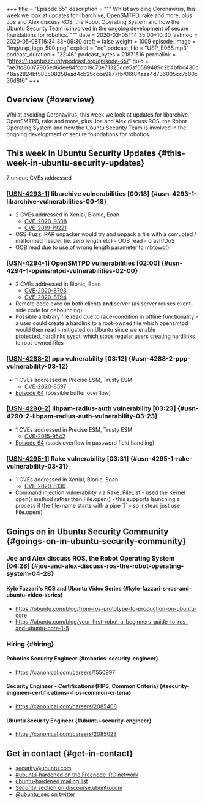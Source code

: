 +++
title = "Episode 65"
description = """
  Whilst avoiding Coronavirus, this week we look at updates for libarchive,
  OpenSMTPD, rake and more, plus Joe and Alex discuss ROS, the Robot
  Operating System and how the Ubuntu Security Team is involved in the
  ongoing development of secure foundations for robotics.
  """
date = 2020-03-05T14:35:00+10:30
lastmod = 2020-05-08T16:34:38+09:30
draft = false
weight = 1009
episode_image = "img/usp_logo_500.png"
explicit = "no"
podcast_file = "USP_E065.mp3"
podcast_duration = "22:46"
podcast_bytes = 21871516
permalink = "https://ubuntusecuritypodcast.org/episode-65/"
guid = "ae3fd86077905ed6dee84fcdb19c70e71325cde5af0589489d2b4bfbc430c48aa2824bf583508258ead4cb25ccce9877fbf06f84aaa4d736005cc7c00c36d8f6"
+++

## Overview {#overview}

Whilst avoiding Coronavirus, this week we look at updates for libarchive,
OpenSMTPD, rake and more, plus Joe and Alex discuss ROS, the Robot
Operating System and how the Ubuntu Security Team is involved in the
ongoing development of secure foundations for robotics.


## This week in Ubuntu Security Updates {#this-week-in-ubuntu-security-updates}

7 unique CVEs addressed


### [[USN-4293-1](https://usn.ubuntu.com/4293-1/)] libarchive vulnerabilities [00:18] {#usn-4293-1-libarchive-vulnerabilities-00-18}

-   2 CVEs addressed in Xenial, Bionic, Eoan
    -   [CVE-2020-9308](https://people.canonical.com/~ubuntu-security/cve/CVE-2020-9308) <!-- medium -->
    -   [CVE-2019-19221](https://people.canonical.com/~ubuntu-security/cve/CVE-2019-19221) <!-- low -->
-   OSS-Fuzz: RAR unpacker would try and unpack a file with a corrupted /
    malformed header (ie. zero length etc) - OOB read - crash/DoS
-   OOB read due to use of wrong length parameter to mbtowc()


### [[USN-4294-1](https://usn.ubuntu.com/4294-1/)] OpenSMTPD vulnerabilities [02:00] {#usn-4294-1-opensmtpd-vulnerabilities-02-00}

-   2 CVEs addressed in Bionic, Eoan
    -   [CVE-2020-8793](https://people.canonical.com/~ubuntu-security/cve/CVE-2020-8793) <!-- low -->
    -   [CVE-2020-8794](https://people.canonical.com/~ubuntu-security/cve/CVE-2020-8794) <!-- high -->
-   Remote code exec on both clients **and** server (as server reuses client-side code for debouncing)
-   Possible arbitrary file read due to race-condition in offline
    functionality - a user could create a hardlink to a root-owned file which
    opensmtpd would then read - mitigated on Ubuntu since we enable
    protected\_hardlinks sysctl which stops regular users creating hardlinks
    to root-owned files


### [[USN-4288-2](https://usn.ubuntu.com/4288-2/)] ppp vulnerability [03:12] {#usn-4288-2-ppp-vulnerability-03-12}

-   1 CVEs addressed in Precise ESM, Trusty ESM
    -   [CVE-2020-8597](https://people.canonical.com/~ubuntu-security/cve/CVE-2020-8597) <!-- medium -->
-   [Episode 64](https://ubuntusecuritypodcast.org/episode-64/) (possible buffer overflow)


### [[USN-4290-2](https://usn.ubuntu.com/4290-2/)] libpam-radius-auth vulnerability [03:23] {#usn-4290-2-libpam-radius-auth-vulnerability-03-23}

-   1 CVEs addressed in Precise ESM, Trusty ESM
    -   [CVE-2015-9542](https://people.canonical.com/~ubuntu-security/cve/CVE-2015-9542) <!-- medium -->
-   [Episode 64](https://ubuntusecuritypodcast.org/episode-64/) (stack overflow in password field handling)


### [[USN-4295-1](https://usn.ubuntu.com/4295-1/)] Rake vulnerability [03:31] {#usn-4295-1-rake-vulnerability-03-31}

-   1 CVEs addressed in Xenial, Bionic, Eoan
    -   [CVE-2020-8130](https://people.canonical.com/~ubuntu-security/cve/CVE-2020-8130) <!-- medium -->
-   Command injection vulnerability via Rake::FileList - used the Kernel
    open() method rather than File.open() - this supports launching a process
    if the file-name starts with a pipe \`|\` - so instead just use File.open()


## Goings on in Ubuntu Security Community {#goings-on-in-ubuntu-security-community}


### Joe and Alex discuss ROS, the Robot Operating System [04:28] {#joe-and-alex-discuss-ros-the-robot-operating-system-04-28}


#### Kyle Fazzari's ROS and Ubuntu Video Series {#kyle-fazzari-s-ros-and-ubuntu-video-series}

-   <https://ubuntu.com/blog/from-ros-prototype-to-production-on-ubuntu-core>
-   <https://ubuntu.com/blog/your-first-robot-a-beginners-guide-to-ros-and-ubuntu-core-1-5>


### Hiring {#hiring}


#### Robotics Security Engineer {#robotics-security-engineer}

-   <https://canonical.com/careers/1550997>


#### Security Engineer - Certifications (FIPS, Common Criteria) {#security-engineer-certifications--fips-common-criteria}

-   <https://canonical.com/careers/2085468>


#### Ubuntu Security Engineer {#ubuntu-security-engineer}

-   <https://canonical.com/careers/2085023>


## Get in contact {#get-in-contact}

-   [security@ubuntu.com](mailto:security@ubuntu.com)
-   [#ubuntu-hardened on the Freenode IRC network](http://webchat.freenode.net/#ubuntu-hardened)
-   [ubuntu-hardened mailing list](https://lists.ubuntu.com/mailman/listinfo/ubuntu-hardened)
-   [Security section on discourse.ubuntu.com](https://discourse.ubuntu.com/c/security)
-   [@ubuntu\_sec on twitter](https://twitter.com/ubuntu%5Fsec)